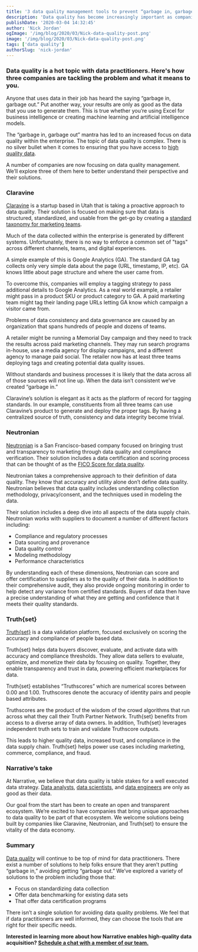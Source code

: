 ```yaml
---
title: '3 data quality management tools to prevent “garbage in, garbage out”'
description: 'Data quality has become increasingly important as companies depend more on data for business outcomes.  These three companies are building data quality tools to reduce "garbage in, garbage out."'
publishDate: '2020-03-04 14:32:45'
author: 'Nick Jordan'
ogImage: '/img/blog/2020/03/Nick-data-quality-post.png'
image: '/img/blog/2020/03/Nick-data-quality-post.png'
tags: ['data quality']
authorSlug: 'nick-jordan'
---
```

### Data quality is a hot topic with data practitioners. Here's how three companies are tackling the problem and what it means to you.

Anyone that uses data in their job has heard the saying “garbage in, garbage out.” Put another way, your results are only as good as the data that you use to generate them. This is true whether you’re using Excel for business intelligence or creating machine learning and artificial intelligence models.

The “garbage in, garbage out” mantra has led to an increased focus on data quality within the enterprise. The topic of data quality is complex. There is no silver bullet when it comes to ensuring that you have access to [high quality data](https://www.narrative.io/pillar/data-quality).

A number of companies are now focusing on data quality management. We’ll explore three of them here to better understand their perspective and their solutions.[](https://www.claravine.com/)

### [](https://www.claravine.com/)Claravine

[Claravine](https://www.claravine.com/) is a startup based in Utah that is taking a proactive approach to data quality. Their solution is focused on making sure that data is structured, standardized, and usable from the get-go by creating a [standard taxonomy for marketing teams](https://www.clr.vn/platform-summary).

Much of the data collected within the enterprise is generated by different systems. Unfortunately, there is no way to enforce a common set of "tags" across different channels, teams, and digital experiences.

A simple example of this is Google Analytics (GA). The standard GA tag collects only very simple data about the page (URL, timestamp, IP, etc). GA knows little about page structure and where the user came from.

To overcome this, companies will employ a tagging strategy to pass additional details to Google Analytics. As a real world example, a retailer might pass in a product SKU or product category to GA. A paid marketing team might tag their landing page URLs letting GA know which campaign a visitor came from.

Problems of data consistency and data governance are caused by an organization that spans hundreds of people and dozens of teams.

A retailer might be running a Memorial Day campaign and they need to track the results across paid marketing channels. They may run search programs in-house, use a media agency for display campaigns, and a different agency to manage paid social. The retailer now has at least three teams deploying tags and creating potential data quality issues.

Without standards and business processes it is likely that the data across all of those sources will not line up. When the data isn’t consistent we’ve created “garbage in.”

Claravine’s solution is elegant as it acts as the platform of record for tagging standards. In our example, constituents from all three teams can use Claravine’s product to generate and deploy the proper tags. By having a centralized source of truth, consistency and data integrity become trivial.

### Neutronian

[Neutronian](https://neutronian.com/) is a San Francisco-based company focused on bringing trust and transparency to marketing through data quality and compliance verification. Their solution includes a data certification and scoring process that can be thought of as the [FICO Score for data quality](https://neutronian.com/2019/12/09/the-neutronian-manifesto-a-call-to-arms-on-data-quality/).

Neutronian takes a comprehensive approach to their definition of data quality. They know that accuracy and utility alone don’t define data quality. Neutronian believes that data quality includes understanding collection methodology, privacy/consent, and the techniques used in modeling the data.

Their solution includes a deep dive into all aspects of the data supply chain. Neutronian works with suppliers to document a number of different factors including:  

*   Compliance and regulatory processes
*   Data sourcing and provenance
*   Data quality control
*   Modeling methodology
*   Performance characteristics

By understanding each of these dimensions, Neutronian can score and offer certification to suppliers as to the quality of their data. In addition to their comprehensive audit, they also provide ongoing monitoring in order to help detect any variance from certified standards. Buyers of data then have a precise understanding of what they are getting and confidence that it meets their quality standards.

### [](https://www.claravine.com/)Truth{set}

[Truth{set}](https://truthset.io/) is a data validation platform, focused exclusively on scoring the accuracy and compliance of people based data.

Truth{set} helps data buyers discover, evaluate, and activate data with accuracy and compliance thresholds. They allow data sellers to evaluate, optimize, and monetize their data by focusing on quality. Together, they enable transparency and trust in data, powering efficient marketplaces for data.

Truth{set} establishes “Truthscores” which are numerical scores between 0.00 and 1.00. Truthscores denote the accuracy of identity pairs and people based attributes. 

Truthscores are the product of the wisdom of the crowd algorithms that run across what they call their Truth Partner Network. Truth{set} benefits from access to a diverse array of data owners. In addition, Truth{set} leverages independent truth sets to train and validate Truthscore outputs.

This leads to higher quality data, increased trust, and compliance in the data supply chain. Truth{set} helps power use cases including marketing, commerce, compliance, and fraud.

### Narrative’s take

At Narrative, we believe that data quality is table stakes for a well executed data strategy. [Data analysts](https://www.narrative.io/solution/business-intelligence), [data scientists](https://www.narrative.io/solution/data-science), and [data engineers](https://www.narrative.io/solution/data-engineering) are only as good as their data.

Our goal from the start has been to create an open and transparent ecosystem. We’re excited to have companies that bring unique approaches to data quality to be part of that ecosystem. We welcome solutions being built by companies like Claravine, Neutronian, and Truth{set} to ensure the vitality of the data economy.

### Summary

[Data quality](https://www.narrative.io/pillar/data-quality) will continue to be top of mind for data practitioners. There exist a number of solutions to help folks ensure that they aren’t putting “garbage in,” avoiding getting “garbage out.” We’ve explored a variety of solutions to the problem including those that:  

*   Focus on standardizing data collection
*   Offer data benchmarking for existing data sets
*   That offer data certification programs

There isn’t a single solution for avoiding data quality problems. We feel that if data practitioners are well informed, they can choose the tools that are right for their specific needs.

**Interested in learning more about how Narrative enables high-quality data acquisition? [Schedule a chat with a member of our team.](/contact)**
